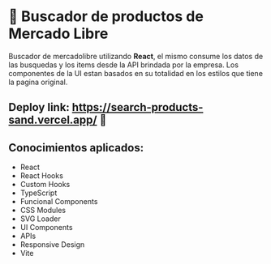 # :mag_right: Buscador de productos de Mercado Libre

Buscador de mercadolibre utilizando **React**, el mismo consume los datos de las busquedas y los items desde la API brindada por la empresa. Los componentes de la UI estan basados en su totalidad en los estilos que tiene la pagina original.

## Deploy link: https://search-products-sand.vercel.app/ :rocket:

## Conocimientos aplicados:

- React 
- React Hooks
- Custom Hooks
- TypeScript
- Funcional Components
- CSS Modules
- SVG Loader
- UI Components
- APIs
- Responsive Design
- Vite
